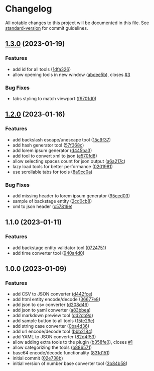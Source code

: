 # Changelog

All notable changes to this project will be documented in this file. See [standard-version](https://github.com/conventional-changelog/standard-version) for commit guidelines.

## [1.3.0](https://github.com/drodil/backstage-plugin-toolbox/compare/v1.2.0...v1.3.0) (2023-01-19)


### Features

* add id for all tools ([1dfa326](https://github.com/drodil/backstage-plugin-toolbox/commit/1dfa326576ac164d17505d78ae159c463c68dec9))
* allow opening tools in new window ([abdee5b](https://github.com/drodil/backstage-plugin-toolbox/commit/abdee5b0a856137b02e01804acc372585c4abd52)), closes [#3](https://github.com/drodil/backstage-plugin-toolbox/issues/3)


### Bug Fixes

* tabs styling to match viewport ([f9701d0](https://github.com/drodil/backstage-plugin-toolbox/commit/f9701d096833a9c5bb2d53ddd7d77a07c8d5d366))

## [1.2.0](https://github.com/drodil/backstage-plugin-toolbox/compare/v1.1.0...v1.2.0) (2023-01-16)


### Features

* add backslash escape/unescape tool ([15c9f37](https://github.com/drodil/backstage-plugin-toolbox/commit/15c9f37eb41b94887e96a1baccb3fd16eb397e10))
* add hash generator tool ([57f368c](https://github.com/drodil/backstage-plugin-toolbox/commit/57f368c99697092268f0b77604acc4869a221a3d))
* add lorem ipsum generator ([d445ba3](https://github.com/drodil/backstage-plugin-toolbox/commit/d445ba31018f7e712a64f41571983ac2b00c622f))
* add tool to convert xml to json ([e570fd8](https://github.com/drodil/backstage-plugin-toolbox/commit/e570fd8cc18cd984f05fc126359ad530ce0cbca7))
* allow selecting spaces count for json output ([a6a217c](https://github.com/drodil/backstage-plugin-toolbox/commit/a6a217c72aa3ce143209b91a5163cd3e5d7e111b))
* lazy load tools for better performance ([0201981](https://github.com/drodil/backstage-plugin-toolbox/commit/0201981997718a572db616377762fbfeda971f3b))
* use scrollable tabs for tools ([8a9cc0a](https://github.com/drodil/backstage-plugin-toolbox/commit/8a9cc0a3ecad90249fdf8f10e315bfaa1173c986))


### Bug Fixes

* add missing header to lorem ipsum generator ([95eed03](https://github.com/drodil/backstage-plugin-toolbox/commit/95eed03ead1e1f67dcedac0f32a469179e64e6e6))
* sample of backstage entity ([2cd0cb8](https://github.com/drodil/backstage-plugin-toolbox/commit/2cd0cb8eef83a8b8ca954d19c3793c1b8ac9b702))
* xml to json header ([c57819e](https://github.com/drodil/backstage-plugin-toolbox/commit/c57819e3c1bd61af4a15c96b79589d7b69862571))

## 1.1.0 (2023-01-11)


### Features

* add backstage entity validator tool ([0724751](https://github.com/drodil/backstage-plugin-toolbox/commit/0724751c6d4d9ed449ef23c4a0d2450ecedc68e7))
* add time converter tool ([940a4d0](https://github.com/drodil/backstage-plugin-toolbox/commit/940a4d04d0b562f9d55e1aef76e79a61152d6df6))


## 1.0.0 (2023-01-09)


### Features

* add CSV to JSON converter ([d442fce](https://github.com/drodil/backstage-plugin-devtools/commit/d442fcebc0615a650f0ff00c16d34ba8c6d1c024))
* add html entity encode/decode ([36677e8](https://github.com/drodil/backstage-plugin-devtools/commit/36677e81f57f3d1dfb53693c1384614071e3c619))
* add json to csv converter ([d208d46](https://github.com/drodil/backstage-plugin-devtools/commit/d208d463839f722beb95de5da5a9365b8a621065))
* add json to yaml converter ([a83bbea](https://github.com/drodil/backstage-plugin-devtools/commit/a83bbeae3f3863296ff46e431028bbff81ac4da0))
* add markdown preview tool ([dd2cb9d](https://github.com/drodil/backstage-plugin-devtools/commit/dd2cb9d5737799da446c84d1efa1dd6f3c6ace2c))
* add sample button to all tools ([15fe29e](https://github.com/drodil/backstage-plugin-devtools/commit/15fe29eafb050c32e2b83d3081d86a86d8048594))
* add string case converter ([0ba4d36](https://github.com/drodil/backstage-plugin-devtools/commit/0ba4d3626392116ac49f8d61fbf2df19a799989d))
* add url encode/decode tool ([bbb2184](https://github.com/drodil/backstage-plugin-devtools/commit/bbb2184a6dea4aa37eb1378f761de5dee783dd61))
* add YAML to JSON converter ([82d4f53](https://github.com/drodil/backstage-plugin-devtools/commit/82d4f532af52584ec8a2c3165d2b66096378d314))
* allow adding extra tools to the plugin ([b358fe0](https://github.com/drodil/backstage-plugin-devtools/commit/b358fe061f42877140b29ad320d737a0f4e67d1c)), closes [#1](https://github.com/drodil/backstage-plugin-devtools/issues/1)
* allow categorizing the tools ([b886571](https://github.com/drodil/backstage-plugin-devtools/commit/b8865710ab9f7e6a0d3d6e0e85195e27496e49ac))
* base64 encode/decode functionality ([831d151](https://github.com/drodil/backstage-plugin-devtools/commit/831d151051c2978b69b6ac63d89ad6e26d7d283f))
* initial commit ([02e738b](https://github.com/drodil/backstage-plugin-devtools/commit/02e738b0d696c6eb520df783ea9c995d1a1a0811))
* initial version of number base converter tool ([3b84b58](https://github.com/drodil/backstage-plugin-devtools/commit/3b84b58f80230aa3fca8714acf4371c5ef395316))
